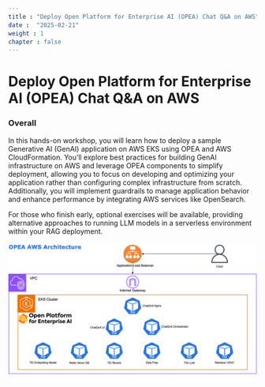 ```yaml
---
title : "Deploy Open Platform for Enterprise AI (OPEA) Chat Q&A on AWS"
date :  "2025-02-21" 
weight : 1 
chapter : false
---
```

# Deploy Open Platform for Enterprise AI (OPEA) Chat Q&A on AWS

### Overall
 In this hands-on workshop, you will learn how to deploy a sample Generative AI (GenAI) application on AWS EKS using OPEA and AWS CloudFormation. You’ll explore best practices for building GenAI infrastructure on AWS and leverage OPEA components to simplify deployment, allowing you to focus on developing and optimizing your application rather than configuring complex infrastructure from scratch. Additionally, you will implement guardrails to manage application behavior and enhance performance by integrating AWS services like OpenSearch.

For those who finish early, optional exercises will be available, providing alternative approaches to running LLM models in a serverless environment within your RAG deployment.

![ConnectPrivate](static/images/6.clean/image000.png) 

